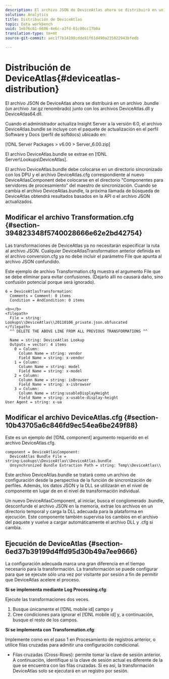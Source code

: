 ```yaml
---
description: El archivo JSON de DeviceAtlas ahora se distribuirá en un archivo .bundle (un archivo .tar.gz renombrado) junto con los archivos DeviceAtlas.dll y DeviceAtlas64.dll.
solution: Analytics
title: Distribución de DeviceAtlas
topic: Data workbench
uuid: 1eb76c61-6696-4e6c-a3fd-61c00cc17b0a
translation-type: tm+mt
source-git-commit: aec1f7b14198cdde91f61d490a235022943bfedb

---
```



# Distribución de DeviceAtlas{#deviceatlas-distribution}

El archivo JSON de DeviceAtlas ahora se distribuirá en un archivo .bundle (un archivo .tar.gz renombrado) junto con los archivos DeviceAtlas.dll y DeviceAtlas64.dll.

Cuando el administrador actualiza Insight Server a la versión 6.0, el archivo DeviceAtlas.bundle se incluye con el paquete de actualización en el perfil Software y Docs (perfil de softdocs) ubicado en:

[!DNL Server Packages > v6.00 > Server_6.00.zip]

El archivo DeviceAtlas.bundle se extrae en [!DNL Server\Lookups\DeviceAtlas].

El archivo DeviceAtlas.bundle debe colocarse en un directorio sincronizado con los DPU y el archivo DeviceAtlas.cfg correspondiente al nuevo DeviceAtlasComponent debe colocarse en el directorio &quot;Componentes para servidores de procesamiento&quot; del maestro de sincronización. Cuando se cambia el archivo DeviceAtlas.bundle, la próxima llamada de búsqueda de DeviceAtlas obtendrá resultados basados en la API o el archivo JSON actualizados.

## Modificar el archivo Transformation.cfg {#section-394823348f5740028666e62e2bd42754}

Las transformaciones de DeviceAtlas ya no necesitarán especificar la ruta al archivo JSON. Cualquier DeviceAtlasTransformation anterior definida en el archivo conversion.cfg ya no debe incluir el parámetro File que apunta al archivo JSON confundido.

Este ejemplo de archivo Transformation.cfg muestra el argumento File que se debe eliminar para evitar confusiones. (Dejarlo allí no causará daño, sino confusión potencial porque será ignorado).

```
6 = DeviceAtlasTransformation:  
  Comments = Comment: 0 items  
  Condition = AndCondition: 0 items

<b></b> 
<filepath>
  File = string: Lookups\\DeviceAtlas\\20110106_private.json.obfuscated 
</filepath> 
  ^^ DELETE THE ABOVE LINE FROM ALL PREVIOUS TRANSFORMATIONS ^^  
 
  Name = string: DeviceAtlas Lookup  
  Outputs = vector: 4 items  
    0 = Column:  
      Column Name = string: vendor  
      Field Name = string: x-vendor  
    1 = Column:  
      Column Name = string: model  
      Field Name = string: x-model  
    2 = Column:  
      Column Name = string: isBrowser  
      Field Name = string: x-isbrowser  
    3 = Column:  
      Column Name = string:usableDisplayHeight  
      Field Name = string: x-usable-display-height 
User Agent = string: x-ua  
```

## Modificar el archivo DeviceAtlas.cfg {#section-10b43705a6c846fd9ec54ea6be249f88}

Este es un ejemplo del [!DNL component] argumento requerido en el archivo DeviceAtlas.cfg.

```
component = DeviceAtlasComponent: 
  DeviceAtlas Bundle File = string:Lookups\\DeviceAtlas\\DeviceAtlas.bundle 
  Unsynchronized Bundle Extraction Path = string: Temp\\DeviceAtlas\\
```

Este archivo DeviceAtlas.bundle se tratará como un archivo de configuración desde la perspectiva de la función de sincronización de perfiles. Además, los datos JSON y la DLL se utilizarán en el nivel de componente en lugar de en el nivel de transformación individual.

Un nuevo DeviceAtlasComponent, al iniciar, busca el conglomerado .bundle, desconfunde el archivo JSON en la memoria, extrae los archivos en un directorio temporal y carga la DLL adecuada para la plataforma en ejecución. Este componente también supervisa los cambios en el archivo del paquete y vuelve a cargar automáticamente el archivo DLL y .cfg si cambia.

## Ejecución de DeviceAtlas {#section-6ed37b39199d4ffd95d30b49a7ee9666}

La configuración adecuada marca una gran diferencia en el tiempo necesario para la transformación. La transformación se puede configurar para que se ejecute sólo una vez por visitante por sesión a fin de permitir que DeviceAtlas acelere el proceso.

**Si se implementa mediante Log Processing.cfg**:

Ejecute las transformaciones dos veces.

1. Busque únicamente el [!DNL mobile id] campo y
1. Cree condiciones para ignorar el [!DNL mobile id] y, a continuación, busque el resto de los campos.

**Si se implementa con Transformation.cfg**:

Implemente como en el paso 1 en Procesamiento de registros anterior, o utilice filas cruzadas para admitir una configuración condicional.

* Filas cruzadas (Cross-Rows): permite tomar la clave de sesión anterior. A continuación, identifique si la clave de sesión actual es diferente de la que se encuentra con las filas cruzadas. Si es así, la transformación DeviceAtlas solo se ejecutará en un registro por sesión.

